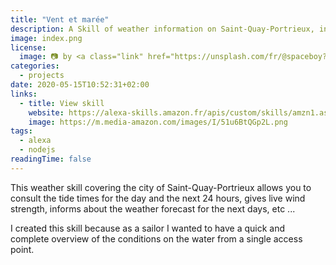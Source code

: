 ```yaml
---
title: "Vent et marée"
description: A Skill of weather information on Saint-Quay-Portrieux, in Côtes d'Armor Region Brittany France.
image: index.png
license:
  image: 📷 by <a class="link" href="https://unsplash.com/fr/@spaceboy?utm_content=creditCopyText&utm_medium=referral&utm_source=unsplash">Henrik Dønnestad</a> on <a class="link" href="https://unsplash.com/fr/photos/pittura-astratta-t2Sai-AqIpI?utm_content=creditCopyText&utm_medium=referral&utm_source=unsplash">Unsplash</a>   
categories: 
  - projects
date: 2020-05-15T10:52:31+02:00
links:
  - title: View skill
    website: https://alexa-skills.amazon.fr/apis/custom/skills/amzn1.ask.skill.fd54d8b5-4e7e-494d-8d42-aa2b0092faf9/launch
    image: https://m.media-amazon.com/images/I/51u6BtQGp2L.png
tags:
  - alexa
  - nodejs
readingTime: false
---
```


This weather skill covering the city of Saint-Quay-Portrieux allows you to consult the tide times for the day and the next 24 hours, gives live wind strength, informs about the weather forecast for the next days, etc ...

I created this skill because as a sailor I wanted to have a quick and complete overview of the conditions on the water from a single access point.